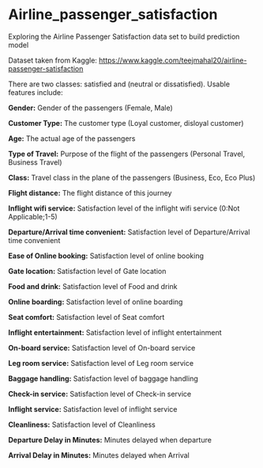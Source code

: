 # Airline_passenger_satisfaction
Exploring the Airline Passenger Satisfaction data set to build prediction model

Dataset taken from Kaggle: https://www.kaggle.com/teejmahal20/airline-passenger-satisfaction

There are two classes: satisfied and (neutral or dissatisfied). Usable features include:

**Gender:** Gender of the passengers (Female, Male) 

**Customer Type:** The customer type (Loyal customer, disloyal customer) 

**Age:** The actual age of the passengers 

**Type of Travel:** Purpose of the flight of the passengers (Personal Travel, Business Travel)

**Class:** Travel class in the plane of the passengers (Business, Eco, Eco Plus) 

**Flight distance:** The flight distance of this journey 

**Inflight wifi service:** Satisfaction level of the inflight wifi service (0:Not Applicable;1-5) 

**Departure/Arrival time convenient:** Satisfaction level of Departure/Arrival time convenient 

**Ease of Online booking:** Satisfaction level of online booking 

**Gate location:** Satisfaction level of Gate location 

**Food and drink:** Satisfaction level of Food and drink 

**Online boarding:** Satisfaction level of online boarding 

**Seat comfort:** Satisfaction level of Seat comfort 

**Inflight entertainment:** Satisfaction level of inflight entertainment 

**On-board service:** Satisfaction level of On-board service 

**Leg room service:** Satisfaction level of Leg room service 

**Baggage handling:** Satisfaction level of baggage handling 

**Check-in service:** Satisfaction level of Check-in service 

**Inflight service:** Satisfaction level of inflight service 

**Cleanliness:** Satisfaction level of Cleanliness 

**Departure Delay in Minutes:** Minutes delayed when departure 

**Arrival Delay in Minutes:** Minutes delayed when Arrival
